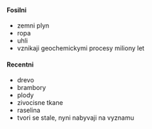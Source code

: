 #### Fosilni
- zemni plyn
- ropa
- uhli
- vznikaji geochemickymi procesy miliony let
#### Recentni
- drevo
- brambory
- plody
- zivocisne tkane
- raselina
- tvori se stale, nyni nabyvaji na vyznamu 